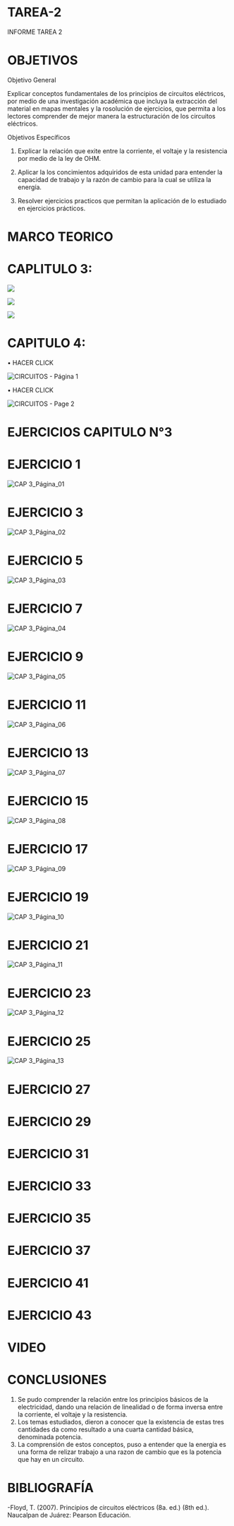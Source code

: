 # TAREA-2
INFORME TAREA 2

# OBJETIVOS

Objetivo General

Explicar conceptos fundamentales de los principios de circuitos eléctricos, por medio de una investigación académica que incluya la extracción del material en mapas mentales y la rosolución de ejercicios, que permita a los lectores comprender de mejor manera la estructuración de los circuitos eléctricos.   

Objetivos Específicos 

 1. Explicar la relación que exite entre la corriente, el voltaje y la resistencia por medio de la ley de OHM.

 2. Aplicar la los concimientos adquiridos de esta unidad para entender la capacidad de trabajo y la razón de cambio para la cual se utiliza la energía.

 3. Resolver ejercicios practicos que permitan la aplicación de lo estudiado en ejercicios prácticos. 


# MARCO TEORICO

# CAPLITULO 3:
![](https://github.com/ANTHONYCHINITO/TAREA-2/blob/main/Imagenes/LEY%20DE%20OHM.png)

![](https://github.com/ANTHONYCHINITO/TAREA-2/blob/main/Imagenes/png%20(3).png)

![](https://github.com/ANTHONYCHINITO/TAREA-2/blob/main/Imagenes/png%20(4).png)

# CAPITULO 4:

•	HACER CLICK

![CIRCUITOS - Página 1](https://user-images.githubusercontent.com/93900233/142263723-79206e4e-08f2-458f-92af-e91e4884353a.png)

•	HACER CLICK

![CIRCUITOS - Page 2](https://user-images.githubusercontent.com/93900233/142263729-97b76030-c6fa-443a-9a13-be63c127fe7b.png)

# EJERCICIOS CAPITULO N°3

# EJERCICIO 1

![CAP 3_Página_01](https://user-images.githubusercontent.com/93899422/142331925-719a459e-3562-4a53-b436-380c8dde4604.png)

# EJERCICIO 3

![CAP 3_Página_02](https://user-images.githubusercontent.com/93899422/142331928-c36ad000-ea5d-473a-b696-42d093b959c7.png)

# EJERCICIO 5

![CAP 3_Página_03](https://user-images.githubusercontent.com/93899422/142332727-de3438ea-b550-4ba9-804a-9a53a5539294.png)

# EJERCICIO 7

![CAP 3_Página_04](https://user-images.githubusercontent.com/93899422/142332729-2a8b105a-ebe9-47cb-ada5-1f6a10e01d0c.png)

# EJERCICIO 9

![CAP 3_Página_05](https://user-images.githubusercontent.com/93899422/142332730-3f17f111-4390-4f92-8b2a-4fd4dc60934f.png)

# EJERCICIO 11

![CAP 3_Página_06](https://user-images.githubusercontent.com/93899422/142332732-754028ba-014b-4e30-a033-7a787f5ef2c8.png)

# EJERCICIO 13

![CAP 3_Página_07](https://user-images.githubusercontent.com/93899422/142332733-5ed8f342-7061-4dd6-82ff-e017b175eb84.png)

# EJERCICIO 15

![CAP 3_Página_08](https://user-images.githubusercontent.com/93899422/142332735-75e877cc-fb39-4d87-9890-cf8f36c65822.png)

# EJERCICIO 17

![CAP 3_Página_09](https://user-images.githubusercontent.com/93899422/142332736-549d7655-5bc0-468d-a8f2-293b2b494406.png)

# EJERCICIO 19

![CAP 3_Página_10](https://user-images.githubusercontent.com/93899422/142332737-faba65b0-d0f9-4b16-964a-4f5110d848bc.png)

# EJERCICIO 21

![CAP 3_Página_11](https://user-images.githubusercontent.com/93899422/142332739-fc59a031-3b34-4225-b4b0-9136e486616f.png)

# EJERCICIO 23

![CAP 3_Página_12](https://user-images.githubusercontent.com/93899422/142332743-fef7bbd0-125f-47ce-91c9-88b5c10ee6fa.png)

# EJERCICIO 25

![CAP 3_Página_13](https://user-images.githubusercontent.com/93899422/142332746-cef95aae-de19-4ba2-a4ed-813103c82b03.png)

# EJERCICIO 27

# EJERCICIO 29

# EJERCICIO 31

# EJERCICIO 33

# EJERCICIO 35

# EJERCICIO 37

# EJERCICIO 41

# EJERCICIO 43

# VIDEO




# CONCLUSIONES

 1. Se pudo comprender la relación entre los principios básicos de la electricidad, dando una relación de linealidad o de forma inversa entre la corriente, el voltaje y la resistencia. 
 2. Los temas estudiados, dieron a conocer  que la existencia de estas tres cantidades da como resultado a una cuarta cantidad básica, denominada potencia.
 3. La comprensión de estos conceptos, puso a entender que la energia es una forma de relizar trabajo a una razon de cambio que es la potencia que hay en un circuito. 



# BIBLIOGRAFÍA

-Floyd, T. (2007). Principios de circuitos eléctricos (8a. ed.) (8th ed.). Naucalpan de Juárez: Pearson Educación.

